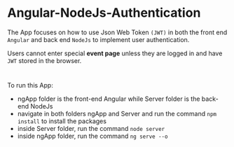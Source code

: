# Angular-NodeJs-Authentication
The App focuses on how to use Json Web Token `(JWT)` in both the front end `Angular` and back end `NodeJs` to implement user authentication.

Users cannot enter special **event page** unless they are logged in and have `JWT` stored in the browser.
#
To run this App:
* ngApp folder is the front-end Angular while Server folder is the back-end NodeJs
* navigate in both folders ngApp and Server and run the command `npm install` to install the packages
* inside Server folder, run the command `node server`
* inside ngApp folder, run the command `ng serve --o`
